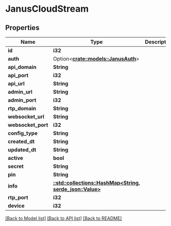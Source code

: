 # JanusCloudStream

## Properties

Name | Type | Description | Notes
------------ | ------------- | ------------- | -------------
**id** | **i32** |  | [readonly]
**auth** | Option<[**crate::models::JanusAuth**](JanusAuth.md)> |  | [readonly]
**api_domain** | **String** |  | [readonly]
**api_port** | **i32** |  | [readonly]
**api_url** | **String** |  | [readonly]
**admin_url** | **String** |  | [readonly]
**admin_port** | **i32** |  | [readonly]
**rtp_domain** | **String** |  | [readonly]
**websocket_url** | **String** |  | [readonly]
**websocket_port** | **i32** |  | [readonly]
**config_type** | **String** |  | [readonly]
**created_dt** | **String** |  | [readonly]
**updated_dt** | **String** |  | [readonly]
**active** | **bool** |  | [readonly]
**secret** | **String** |  | [readonly]
**pin** | **String** |  | [readonly]
**info** | [**::std::collections::HashMap<String, serde_json::Value>**](serde_json::Value.md) |  | [readonly]
**rtp_port** | **i32** |  | [readonly]
**device** | **i32** |  | [readonly]

[[Back to Model list]](../README.md#documentation-for-models) [[Back to API list]](../README.md#documentation-for-api-endpoints) [[Back to README]](../README.md)


